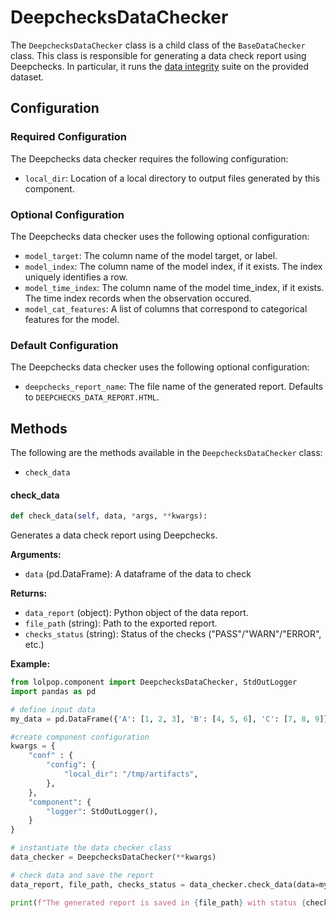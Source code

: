 # DeepchecksDataChecker

The `DeepchecksDataChecker` class is a child class of the `BaseDataChecker` class. This class is responsible for generating a data check report using Deepchecks. In particular, it runs the [data integrity](https://docs.deepchecks.com/en/stable/tabular/auto_checks/data_integrity/index.html#) suite on the provided dataset. 

## Configuration

### Required Configuration
The Deepchecks data checker requires the following configuration: 

- `local_dir`: Location of a local directory to output files generated by this component. 

### Optional Configuration
The Deepchecks data checker uses the following optional configuration: 

- `model_target`: The column name of the model target, or label. 
- `model_index`: The column name of the model index, if it exists. The index uniquely identifies a row. 
- `model_time_index`: The column name of the model time_index, if it exists. The time index records when the observation occured. 
- `model_cat_features`: A list of columns that correspond to categorical features for the model.  

### Default Configuration
The Deepchecks data checker uses the following optional configuration: 

- `deepchecks_report_name`: The file name of the generated report. Defaults to `DEEPCHECKS_DATA_REPORT.HTML`. 

## Methods
The following are the methods available in the `DeepchecksDataChecker` class:

- `check_data`

#### check_data
```python
def check_data(self, data, *args, **kwargs):
```
Generates a data check report using Deepchecks.

**Arguments:**

- `data` (pd.DataFrame): A dataframe of the data to check

**Returns:**

- `data_report` (object): Python object of the data report.
- `file_path` (string):  Path to the exported report. 
- `checks_status` (string): Status of the checks ("PASS"/"WARN"/"ERROR", etc.)

**Example:**
```python
from lolpop.component import DeepchecksDataChecker, StdOutLogger
import pandas as pd

# define input data
my_data = pd.DataFrame({'A': [1, 2, 3], 'B': [4, 5, 6], 'C': [7, 8, 9]})

#create component configuration
kwargs = {
    "conf" : {
        "config": {
            "local_dir": "/tmp/artifacts",
        },
    },
    "component": {
        "logger": StdOutLogger(),
    }
}

# instantiate the data checker class
data_checker = DeepchecksDataChecker(**kwargs)

# check data and save the report
data_report, file_path, checks_status = data_checker.check_data(data=my_data)

print(f"The generated report is saved in {file_path} with status {checks_status}.")
```